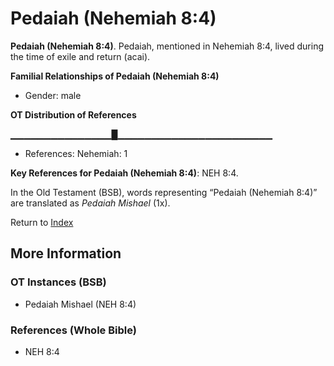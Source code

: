 # Pedaiah (Nehemiah 8:4)
**Pedaiah (Nehemiah 8:4)**. 
Pedaiah, mentioned in Nehemiah 8:4, lived during the time of exile and return (acai). 




**Familial Relationships of Pedaiah (Nehemiah 8:4)**


* Gender: male


**OT Distribution of References**

▁▁▁▁▁▁▁▁▁▁▁▁▁▁▁█▁▁▁▁▁▁▁▁▁▁▁▁▁▁▁▁▁▁▁▁▁▁▁
* References: Nehemiah: 1



**Key References for Pedaiah (Nehemiah 8:4)**: 
NEH 8:4. 


In the Old Testament (BSB), words representing “Pedaiah (Nehemiah 8:4)” are translated as 
*Pedaiah Mishael* (1x). 




Return to [Index](00-Index.md)

## More Information

### OT Instances (BSB)

* Pedaiah Mishael (NEH 8:4)



### References (Whole Bible)

* NEH 8:4




